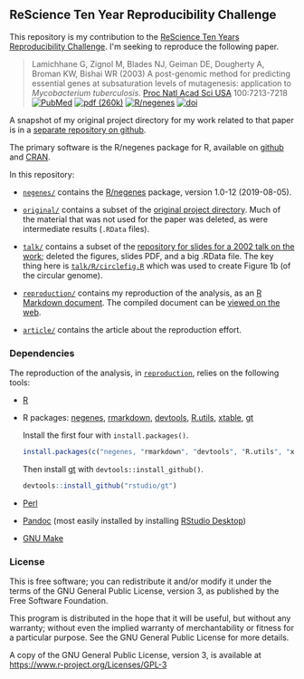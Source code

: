 ## ReScience Ten Year Reproducibility Challenge

This repository is my contribution to the
[ReScience Ten Years Reproducibility
Challenge](http://rescience.github.io/ten-years). I'm seeking to
reproduce the following paper.

> Lamichhane G, Zignol M, Blades NJ, Geiman DE, Dougherty A, Broman KW, Bishai WR (2003)  A post-genomic method
> for predicting essential genes at subsaturation levels of mutagenesis:
> application to _Mycobacterium tuberculosis_.  [Proc Natl Acad Sci USA](http://www.pnas.org/) 100:7213-7218
> [![PubMed](https://kbroman.org/pages/icons16/pubmed-icon.png)](https://www.ncbi.nlm.nih.gov/pubmed/12775759)
> [![pdf (260k)](https://kbroman.org/pages/icons16/pdf-icon.png)](https://www.pnas.org/content/pnas/100/12/7213.full.pdf)
> [![R/negenes](https://kbroman.org/pages/icons16/R-icon.png)](https://github.com/kbroman/negenes)
> [![doi](https://kbroman.org/pages/icons16/doi-icon.png)](https://doi.org/10.1073/pnas.1231432100)

A snapshot of my original project directory for my work related to
that paper is in
a [separate repository on
github](https://github.com/kbroman/Project_Lamichhane2003).

The primary software is the R/negenes package for R, available on
[github](https://github.com/kbroman/negenes) and
[CRAN](https://cran.r-project.org/package=negenes).

In this repository:

- [`negenes/`](negenes) contains the [R/negenes](https://github.com/kbroman/negenes)
  package, version 1.0-12 (2019-08-05).

- [`original/`](original) contains a subset of the [original project
  directory](https://github.com/kbroman/Projects_Lamichhane2003). Much
  of the material that was not used for the paper
  was deleted, as were intermediate results (`.RData` files).

- [`talk/`](talk) contains a subset of the [repository for slides for
  a 2002 talk on the work](https://github.com/kbroman/Talk_Mtb);
  deleted the figures, slides PDF, and a big .RData file. The key
  thing here is [`talk/R/circlefig.R`](talk/R/circlefig.R) which was
  used to create Figure 1b (of the circular genome).

- [`reproduction/`](reproduction) contains my reproduction of the
  analysis, as an [R Markdown
  document](reproduction/reproduction.Rmd).
  The compiled document can be [viewed on the
  web](https://kbroman.org/Paper_ReScience2020/reproduction/reproduction.html).

- [`article/`](article) contains the article about the reproduction effort.


### Dependencies

The reproduction of the analysis, in [`reproduction`](reproduction),
relies on the following tools:

- [R](https://www.r-project.org)

- R packages: [negenes](https://github.com/kbroman/negenes),
  [rmarkdown](https://github.com/rstudio/rmarkdown),
  [devtools](https://devtools.r-lib.org/),
  [R.utils](https://github.com/HenrikBengtsson/R.utils),
  [xtable](http://xtable.r-forge.r-project.org/),
  [gt](https://gt.rstudio.com)

  Install the first four with `install.packages()`.

  ```r
  install.packages(c("negenes, "rmarkdown", "devtools", "R.utils", "xtable"))
  ```

  Then install [gt](https://gt.rstudio.com) with `devtools::install_github()`.

  ```r
  devtools::install_github("rstudio/gt")
  ```

- [Perl](https://www.perl.org/)

- [Pandoc](https://pandoc.org/) (most easily installed by installing
  [RStudio Desktop](https://rstudio.com/products/rstudio/download/#download))

- [GNU Make](https://www.gnu.org/make)


### License

This is free software; you can redistribute it and/or modify it under the terms of the GNU General Public License, version 3, as published by the Free Software Foundation.

This program is distributed in the hope that it will be useful, but without any warranty; without even the implied warranty of merchantability or fitness for a particular purpose. See the GNU General Public License for more details.

A copy of the GNU General Public License, version 3, is available at https://www.r-project.org/Licenses/GPL-3
